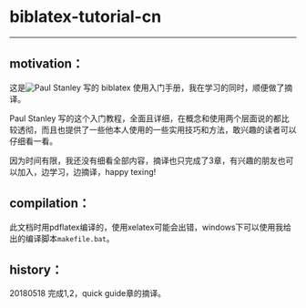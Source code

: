 # biblatex-tutorial-cn

---------------------------------------------------------------
## motivation：

这是![Paul Stanley](https://github.com/PaulStanley/biblatex-tutorial) 写的 biblatex 使用入门手册，我在学习的同时，顺便做了摘译。

Paul Stanley 写的这个入门教程，全面且详细，在概念和使用两个层面说的都比较透彻，而且也提供了一些他本人使用的一些实用技巧和方法，敢兴趣的读者可以仔细看一看。

因为时间有限，我还没有细看全部内容，摘译也只完成了3章，有兴趣的朋友也可以加入，边学习，边摘译，happy texing!


## compilation：

此文档时用pdflatex编译的，使用xelatex可能会出错，windows下可以使用我给出的编译脚本`makefile.bat`。


## history：

20180518 完成1,2，quick guide章的摘译。


